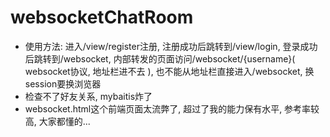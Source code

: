 # websocketChatRoom
+ 使用方法: 进入/view/register注册, 注册成功后跳转到/view/login, 登录成功后跳转到/websocket, 内部转发的页面访问/websocket/{username}( websocket协议, 地址栏进不去 ), 也不能从地址栏直接进入/websocket, 换session要换浏览器
+ 检查不了好友关系, mybaitis炸了
+ websocket.html这个前端页面太流弊了, 超过了我的能力保有水平, 参考率较高, 大家都懂的...
